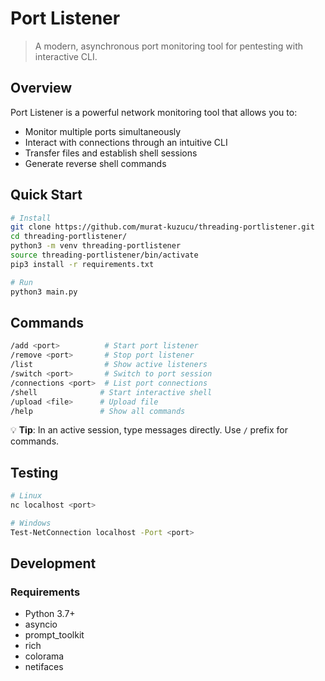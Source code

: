 # Port Listener

> A modern, asynchronous port monitoring tool for pentesting with interactive CLI.
## Overview

Port Listener is a powerful network monitoring tool that allows you to:
- Monitor multiple ports simultaneously
- Interact with connections through an intuitive CLI
- Transfer files and establish shell sessions
- Generate reverse shell commands

## Quick Start

```bash
# Install
git clone https://github.com/murat-kuzucu/threading-portlistener.git
cd threading-portlistener/
python3 -m venv threading-portlistener
source threading-portlistener/bin/activate
pip3 install -r requirements.txt

# Run
python3 main.py
```

## Commands

```bash
/add <port>          # Start port listener
/remove <port>       # Stop port listener
/list                # Show active listeners
/switch <port>       # Switch to port session
/connections <port>  # List port connections
/shell              # Start interactive shell
/upload <file>      # Upload file
/help               # Show all commands
```

💡 **Tip**: In an active session, type messages directly. Use `/` prefix for commands.

## Testing

```bash
# Linux
nc localhost <port>

# Windows
Test-NetConnection localhost -Port <port>
```

## Development

### Requirements
- Python 3.7+
- asyncio
- prompt_toolkit
- rich
- colorama
- netifaces
